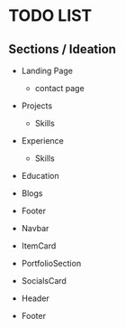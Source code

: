 # TODO LIST 

## Sections / Ideation

- Landing Page
    - contact page
- Projects
    - Skills
- Experience
    - Skills
- Education
- Blogs
- Footer

- Navbar
- ItemCard
- PortfolioSection 
- SocialsCard
- Header
-  Footer